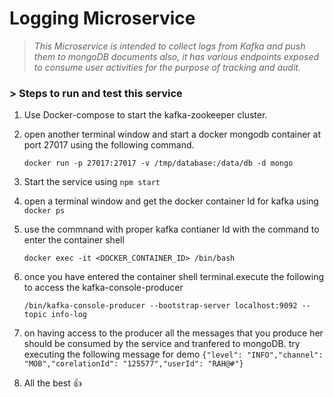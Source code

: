 # Logging Microservice

> *This Microservice is intended to collect logs from Kafka and push them to mongoDB documents also, it has various endpoints exposed to consume user activities for the purpose of tracking and audit.*


### > Steps to run and test this service

1) Use Docker-compose to start the kafka-zookeeper cluster.

2) open another terminal window and start a docker mongodb container at port 27017 using the following command.

    `docker run -p 27017:27017 -v /tmp/database:/data/db -d mongo`
    
3) Start the service using `npm start`

4) open a terminal window and get the docker container Id for kafka using `docker ps`

5) use the commnand with proper kafka contianer Id with the command to enter the container shell

      `docker exec -it <DOCKER_CONTAINER_ID> /bin/bash`
      
6) once you have entered the container shell terminal.execute the following to access the kafka-console-producer

      `/bin/kafka-console-producer --bootstrap-server localhost:9092 --topic info-log`
      
7) on having access to the producer all the messages that you produce her should be consumed by the service and tranfered to mongoDB. try executing the following message for demo 
      `{"level": "INFO","channel": "MOB","corelationId": "125577","userId": "RAH@#"}`
      
8) All the best :+1:
